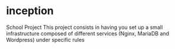 # inception
School Project
This project consists in having you set up a small infrastructure composed of different services (Nginx, MariaDB and Wordpress) under specific rules
